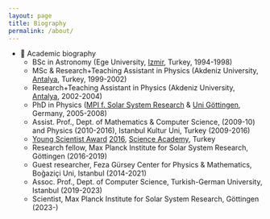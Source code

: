 ```yaml
---
layout: page
title: Biography
permalink: /about/
---
```


- 📜 Academic biography 
    - BSc in Astronomy (Ege University, [Izmir](https://en.wikipedia.org/wiki/İzmir), Turkey, 1994-1998)
    - MSc & Research+Teaching Assistant in Physics (Akdeniz University, [Antalya](https://en.wikipedia.org/wiki/Antalya), Turkey, 1999-2002)
    - Research+Teaching Assistant in Physics (Akdeniz University, [Antalya](https://en.wikipedia.org/wiki/Antalya), 2002-2004)
    - PhD in Physics ([MPI f. Solar System Research](https://www.mps.mpg.de/en) & [Uni Göttingen](https://www.uni-goettingen.de/en/1.html), Germany, 2005-2008)
    - Assist. Prof., Dept. of Mathematics & Computer Science, (2009-10) and Physics (2010-2016), Istanbul Kultur Uni, Turkey (2009-2016)
    - [Young Scientist Award](https://en.bilimakademisi.org/bagep/) [2016](https://bilimakademisi.org/bagep-2016-odul-kazananlar/), [Science Academy](https://en.bilimakademisi.org), Turkey
    - Research fellow, Max Planck Institute for Solar System Research, Göttingen (2016-2019)
    - Guest researcher, Feza Gürsey Center for Physics & Mathematics, Boğaziçi Uni, Istanbul (2014-2021)
    - Assoc. Prof., Dept. of Computer Science, Turkish-German University, Istanbul (2019-2023)
    - Scientist, Max Planck Institute for Solar System Research, Göttingen (2023-) 
